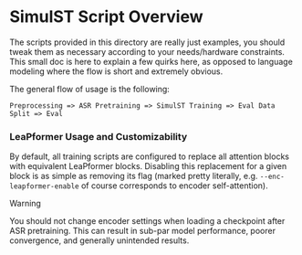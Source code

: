 # SimulST Script Overview

The scripts provided in this directory are really just examples, you should tweak them as necessary according to your needs/hardware constraints. This small doc is here to explain a few quirks here, as opposed to language modeling where the flow is short and extremely obvious.

The general flow of usage is the following:

```
Preprocessing => ASR Pretraining => SimulST Training => Eval Data Split => Eval
```

### LeaPformer Usage and Customizability

By default, all training scripts are configured to replace all attention blocks with equivalent LeaPformer blocks. Disabling this replacement for a given block is as simple as removing its flag (marked pretty literally, e.g. `--enc-leapformer-enable` of course corresponds to encoder self-attention).

> [!WARNING]  
> You should not change encoder settings when loading a checkpoint after ASR pretraining. This can result in sub-par model performance, poorer convergence, and generally unintended results.
